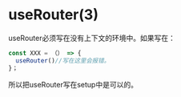 # useRouter(3)
useRouter必须写在没有上下文的环境中。如果写在：  
```javascript
const XXX = （） => {
  useRouter()//写在这里会报错。
}；
```
所以把useRouter写在setup中是可以的。